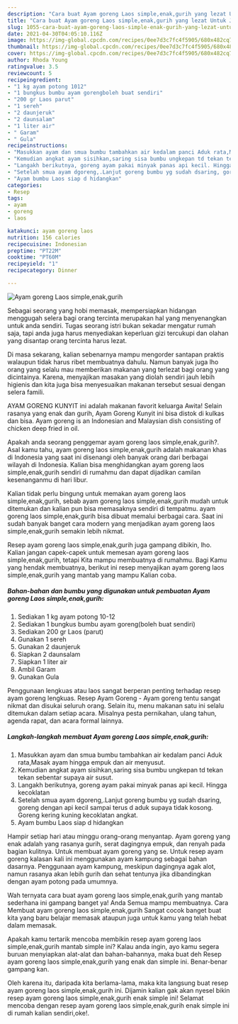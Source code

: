 ```yaml
---
description: "Cara buat Ayam goreng Laos simple,enak,gurih yang lezat Untuk Jualan"
title: "Cara buat Ayam goreng Laos simple,enak,gurih yang lezat Untuk Jualan"
slug: 1055-cara-buat-ayam-goreng-laos-simple-enak-gurih-yang-lezat-untuk-jualan
date: 2021-04-30T04:05:10.116Z
image: https://img-global.cpcdn.com/recipes/0ee7d3c7fc4f5905/680x482cq70/ayam-goreng-laos-simpleenakgurih-foto-resep-utama.jpg
thumbnail: https://img-global.cpcdn.com/recipes/0ee7d3c7fc4f5905/680x482cq70/ayam-goreng-laos-simpleenakgurih-foto-resep-utama.jpg
cover: https://img-global.cpcdn.com/recipes/0ee7d3c7fc4f5905/680x482cq70/ayam-goreng-laos-simpleenakgurih-foto-resep-utama.jpg
author: Rhoda Young
ratingvalue: 3.5
reviewcount: 5
recipeingredient:
- "1 kg ayam potong 1012"
- "1 bungkus bumbu ayam gorengboleh buat sendiri"
- "200 gr Laos parut"
- "1 sereh"
- "2 daunjeruk"
- "2 daunsalam"
- "1 liter air"
- " Garam"
- " Gula"
recipeinstructions:
- "Masukkan ayam dan smua bumbu tambahkan air kedalam panci Aduk rata,Masak ayam hingga empuk dan air menyusut."
- "Kemudian angkat ayam sisihkan,saring sisa bumbu ungkepan td tekan tekan sebentar supaya air susut."
- "Langakh berikutnya, goreng ayam pakai minyak panas api kecil. Hingga kecoklatan"
- "Setelah smua ayam dgoreng,.Lanjut goreng bumbu yg sudah dsaring, goreng dengan api kecil sampai terus d aduk supaya tidak kosong. Goreng kering kuning kecoklatan angkat."
- "Ayam bumbu Laos siap d hidangkan"
categories:
- Resep
tags:
- ayam
- goreng
- laos

katakunci: ayam goreng laos 
nutrition: 156 calories
recipecuisine: Indonesian
preptime: "PT22M"
cooktime: "PT60M"
recipeyield: "1"
recipecategory: Dinner

---
```



![Ayam goreng Laos simple,enak,gurih](https://img-global.cpcdn.com/recipes/0ee7d3c7fc4f5905/680x482cq70/ayam-goreng-laos-simpleenakgurih-foto-resep-utama.jpg)

Sebagai seorang yang hobi memasak, mempersiapkan hidangan menggugah selera bagi orang tercinta merupakan hal yang menyenangkan untuk anda sendiri. Tugas seorang istri bukan sekadar mengatur rumah saja, tapi anda juga harus menyediakan keperluan gizi tercukupi dan olahan yang disantap orang tercinta harus lezat.

Di masa  sekarang, kalian sebenarnya mampu mengorder santapan praktis walaupun tidak harus ribet membuatnya dahulu. Namun banyak juga lho orang yang selalu mau memberikan makanan yang terlezat bagi orang yang dicintainya. Karena, menyajikan masakan yang diolah sendiri jauh lebih higienis dan kita juga bisa menyesuaikan makanan tersebut sesuai dengan selera famili. 

AYAM GORENG KUNYIT ini adalah makanan favorit keluarga Awita! Selain rasanya yang enak dan gurih, Ayam Goreng Kunyit ini bisa distok di kulkas dan bisa. Ayam goreng is an Indonesian and Malaysian dish consisting of chicken deep fried in oil.

Apakah anda seorang penggemar ayam goreng laos simple,enak,gurih?. Asal kamu tahu, ayam goreng laos simple,enak,gurih adalah makanan khas di Indonesia yang saat ini disenangi oleh banyak orang dari berbagai wilayah di Indonesia. Kalian bisa menghidangkan ayam goreng laos simple,enak,gurih sendiri di rumahmu dan dapat dijadikan camilan kesenanganmu di hari libur.

Kalian tidak perlu bingung untuk memakan ayam goreng laos simple,enak,gurih, sebab ayam goreng laos simple,enak,gurih mudah untuk ditemukan dan kalian pun bisa memasaknya sendiri di tempatmu. ayam goreng laos simple,enak,gurih bisa dibuat memalui berbagai cara. Saat ini sudah banyak banget cara modern yang menjadikan ayam goreng laos simple,enak,gurih semakin lebih nikmat.

Resep ayam goreng laos simple,enak,gurih juga gampang dibikin, lho. Kalian jangan capek-capek untuk memesan ayam goreng laos simple,enak,gurih, tetapi Kita mampu membuatnya di rumahmu. Bagi Kamu yang hendak membuatnya, berikut ini resep menyajikan ayam goreng laos simple,enak,gurih yang mantab yang mampu Kalian coba.

<!--inarticleads1-->

##### Bahan-bahan dan bumbu yang digunakan untuk pembuatan Ayam goreng Laos simple,enak,gurih:

1. Sediakan 1 kg ayam potong 10-12
1. Sediakan 1 bungkus bumbu ayam goreng(boleh buat sendiri)
1. Sediakan 200 gr Laos (parut)
1. Gunakan 1 sereh
1. Gunakan 2 daunjeruk
1. Siapkan 2 daunsalam
1. Siapkan 1 liter air
1. Ambil  Garam
1. Gunakan  Gula


Penggunaan lengkuas atau laos sangat berperan penting terhadap resep ayam goreng lengkuas. Resep Ayam Goreng - Ayam goreng tentu sangat nikmat dan disukai seluruh orang. Selain itu, menu makanan satu ini selalu ditemukan dalam setiap acara. Misalnya pesta pernikahan, ulang tahun, agenda rapat, dan acara formal lainnya. 

<!--inarticleads2-->

##### Langkah-langkah membuat Ayam goreng Laos simple,enak,gurih:

1. Masukkan ayam dan smua bumbu tambahkan air kedalam panci Aduk rata,Masak ayam hingga empuk dan air menyusut.
1. Kemudian angkat ayam sisihkan,saring sisa bumbu ungkepan td tekan tekan sebentar supaya air susut.
1. Langakh berikutnya, goreng ayam pakai minyak panas api kecil. Hingga kecoklatan
1. Setelah smua ayam dgoreng,.Lanjut goreng bumbu yg sudah dsaring, goreng dengan api kecil sampai terus d aduk supaya tidak kosong. Goreng kering kuning kecoklatan angkat.
1. Ayam bumbu Laos siap d hidangkan


Hampir setiap hari atau minggu orang-orang menyantap. Ayam goreng yang enak adalah yang rasanya gurih, serat dagingnya empuk, dan renyah pada bagian kulitnya. Untuk membuat ayam goreng yang se. Untuk resep ayam goreng kalasan kali ini menggunakan ayam kampung sebagai bahan dasarnya. Penggunaan ayam kampung, meskipun dagingnya agak alot, namun rasanya akan lebih gurih dan sehat tentunya jika dibandingkan dengan ayam potong pada umumnya. 

Wah ternyata cara buat ayam goreng laos simple,enak,gurih yang mantab sederhana ini gampang banget ya! Anda Semua mampu membuatnya. Cara Membuat ayam goreng laos simple,enak,gurih Sangat cocok banget buat kita yang baru belajar memasak ataupun juga untuk kamu yang telah hebat dalam memasak.

Apakah kamu tertarik mencoba membikin resep ayam goreng laos simple,enak,gurih mantab simple ini? Kalau anda ingin, ayo kamu segera buruan menyiapkan alat-alat dan bahan-bahannya, maka buat deh Resep ayam goreng laos simple,enak,gurih yang enak dan simple ini. Benar-benar gampang kan. 

Oleh karena itu, daripada kita berlama-lama, maka kita langsung buat resep ayam goreng laos simple,enak,gurih ini. Dijamin kalian gak akan nyesel bikin resep ayam goreng laos simple,enak,gurih enak simple ini! Selamat mencoba dengan resep ayam goreng laos simple,enak,gurih enak simple ini di rumah kalian sendiri,oke!.

